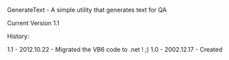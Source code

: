 GenerateText - A simple utility that generates text for QA

Current Version 1.1

History: 

1.1 - 2012.10.22 - Migrated the VB6 code to .net ! ;)
1.0 - 2002.12.17 - Created